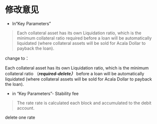 # 修改意见

* In“Key Parameters”

> Each collateral asset has its own Liquidation ratio, which is the minimum collateral ratio required before a loan will be automatically liquidated (where collateral assets will be sold for Acala Dollar to payback the loan).

change to：

Each collateral asset has its own Liquidation ratio, which is the minimum collateral ratio （_**required-delete）**_ before a loan will be automatically liquidated (where collateral assets will be sold for Acala Dollar to payback the loan).

* in “Key Parameters”- Stability fee

> The rate rate is calculated each block and accumulated to the debit account.

delete one rate
